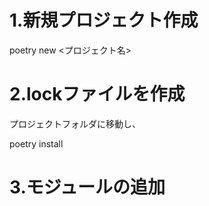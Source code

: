 # 1.新規プロジェクト作成

poetry new <プロジェクト名>

# 2.lockファイルを作成
プロジェクトフォルダに移動し、

poetry install

# 3.モジュールの追加
